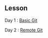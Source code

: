 ## Lesson

Day 1 : [Basic Git](https://github.com/mhuntoa/NFinternGangster/blob/master/day1/day1.md)

Day 2 : [Remote Git](https://github.com/mhuntoa/NFinternGangster/blob/master/day2/day2.md)

